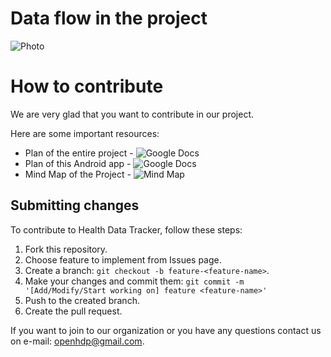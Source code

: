 # Data flow in the project

![Photo](http://foto.hostuje.org/x/4c45748965b29b100efef30d1eb4ff16.png)

# How to contribute

We are very glad that you want to contribute in our project.

Here are some important resources:

- Plan of the entire project - ![Google Docs](https://docs.google.com/document/d/1MU2Aro2VZD63In0KL3ywcylPOVT7OogQPdlA3MKZqXk/edit?usp=sharing)
- Plan of this Android app - ![Google Docs](https://docs.google.com/document/d/1NQ6tbTsCruNazYXMWeWZSLpaLYu84ZGdus88GoP0e64/edit?usp=sharing)
- Mind Map of the Project - ![Mind Map](https://bubbl.us/NTYxMTAxNy8xMDY5NTQzNC84YjE5MDRjMGI5ZmIzNjVmNDljNjAwMzIzMWU4NWQwYQ==-X)

## Submitting changes

To contribute to Health Data Tracker, follow these steps:

1. Fork this repository.
2. Choose feature to implement from Issues page.
3. Create a branch: `git checkout -b feature-<feature-name>`.
4. Make your changes and commit them: `git commit -m '[Add/Modify/Start working on] feature <feature-name>'`
5. Push to the created branch.
6. Create the pull request.

If you want to join to our organization or you have any questions contact us on e-mail: <openhdp@gmail.com>.
